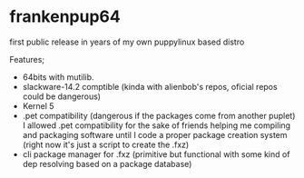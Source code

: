 # frankenpup64

first public release in years of my own puppylinux based distro

Features;

- 64bits with mutilib.
- slackware-14.2 comptible (kinda with alienbob's repos, oficial repos could be dangerous)
- Kernel 5
- .pet compatibility (dangerous if the packages come from another puplet)
  I allowed .pet compatibility for the sake of friends helping me compiling and packaging software until I code a proper package  creation system (right now it's just a script to create the .fxz)
- cli package manager for .fxz (primitive but functional with some kind of dep resolving based on a package database)
